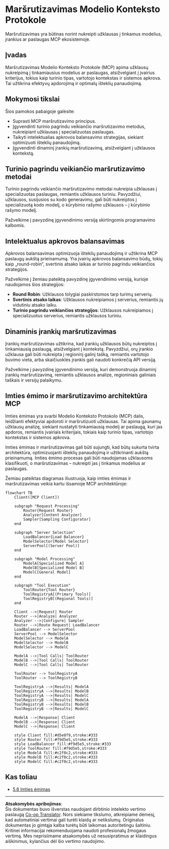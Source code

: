 <!--
CO_OP_TRANSLATOR_METADATA:
{
  "original_hash": "2f1b473818b5a6cc9a9bbf777fffa6d4",
  "translation_date": "2025-08-26T16:35:47+00:00",
  "source_file": "05-AdvancedTopics/mcp-routing/README.md",
  "language_code": "lt"
}
-->
# Maršrutizavimas Modelio Konteksto Protokole

Maršrutizavimas yra būtinas norint nukreipti užklausas į tinkamus modelius, įrankius ar paslaugas MCP ekosistemoje.

## Įvadas

Maršrutizavimas Modelio Konteksto Protokole (MCP) apima užklausų nukreipimą į tinkamiausius modelius ar paslaugas, atsižvelgiant į įvairius kriterijus, tokius kaip turinio tipas, vartotojo kontekstas ir sistemos apkrova. Tai užtikrina efektyvų apdorojimą ir optimalų išteklių panaudojimą.

## Mokymosi tikslai

Šios pamokos pabaigoje galėsite:

- Suprasti MCP maršrutizavimo principus.
- Įgyvendinti turinio pagrindu veikiančio maršrutizavimo metodus, nukreipiant užklausas į specializuotas paslaugas.
- Taikyti intelektualias apkrovos balansavimo strategijas, siekiant optimizuoti išteklių panaudojimą.
- Įgyvendinti dinaminį įrankių maršrutizavimą, atsižvelgiant į užklausos kontekstą.

## Turinio pagrindu veikiančio maršrutizavimo metodai

Turinio pagrindu veikiančio maršrutizavimo metodai nukreipia užklausas į specializuotas paslaugas, remiantis užklausos turiniu. Pavyzdžiui, užklausos, susijusios su kodo generavimu, gali būti nukreiptos į specializuotą kodo modelį, o kūrybinio rašymo užklausos – į kūrybinio rašymo modelį.

Pažvelkime į pavyzdinę įgyvendinimo versiją skirtingomis programavimo kalbomis.

## Intelektualus apkrovos balansavimas

Apkrovos balansavimas optimizuoja išteklių panaudojimą ir užtikrina MCP paslaugų aukštą prieinamumą. Yra įvairių apkrovos balansavimo būdų, tokių kaip „round-robin“, svertinis atsako laikas ar turinio pagrindu veikiančios strategijos.

Pažvelkime į žemiau pateiktą pavyzdinę įgyvendinimo versiją, kurioje naudojamos šios strategijos:

- **Round Robin**: Užklausos tolygiai paskirstomos tarp turimų serverių.
- **Svertinis atsako laikas**: Užklausos nukreipiamos į serverius, remiantis jų vidutiniu atsako laiku.
- **Turinio pagrindu veikiančios strategijos**: Užklausos nukreipiamos į specializuotus serverius, remiantis užklausos turiniu.

## Dinaminis įrankių maršrutizavimas

Įrankių maršrutizavimas užtikrina, kad įrankių užklausos būtų nukreiptos į tinkamiausią paslaugą, atsižvelgiant į kontekstą. Pavyzdžiui, orų įrankio užklausa gali būti nukreipta į regioninį galinį tašką, remiantis vartotojo buvimo vieta, arba skaičiuoklės įrankis gali naudoti konkrečią API versiją.

Pažvelkime į pavyzdinę įgyvendinimo versiją, kuri demonstruoja dinaminį įrankių maršrutizavimą, remiantis užklausos analize, regioniniais galiniais taškais ir versijų palaikymu.

## Imties ėmimo ir maršrutizavimo architektūra MCP

Imties ėmimas yra svarbi Modelio Konteksto Protokolo (MCP) dalis, leidžianti efektyviai apdoroti ir maršrutizuoti užklausas. Tai apima gaunamų užklausų analizę, siekiant nustatyti tinkamiausią modelį ar paslaugą, kuri jas apdoros, remiantis įvairiais kriterijais, tokiais kaip turinio tipas, vartotojo kontekstas ir sistemos apkrova.

Imties ėmimas ir maršrutizavimas gali būti sujungti, kad būtų sukurta tvirta architektūra, optimizuojanti išteklių panaudojimą ir užtikrinanti aukštą prieinamumą. Imties ėmimo procesas gali būti naudojamas užklausoms klasifikuoti, o maršrutizavimas – nukreipti jas į tinkamus modelius ar paslaugas.

Žemiau pateiktas diagramas iliustruoja, kaip imties ėmimas ir maršrutizavimas veikia kartu išsamioje MCP architektūroje:

```mermaid
flowchart TB
    Client([MCP Client])
    
    subgraph "Request Processing"
        Router{Request Router}
        Analyzer[Content Analyzer]
        Sampler[Sampling Configurator]
    end
    
    subgraph "Server Selection"
        LoadBalancer{Load Balancer}
        ModelSelector[Model Selector]
        ServerPool[(Server Pool)]
    end
    
    subgraph "Model Processing"
        ModelA[Specialized Model A]
        ModelB[Specialized Model B]
        ModelC[General Model]
    end
    
    subgraph "Tool Execution"
        ToolRouter{Tool Router}
        ToolRegistryA[(Primary Tools)]
        ToolRegistryB[(Regional Tools)]
    end
    
    Client -->|Request| Router
    Router -->|Analyze| Analyzer
    Analyzer -->|Configure| Sampler
    Router -->|Route Request| LoadBalancer
    LoadBalancer --> ServerPool
    ServerPool --> ModelSelector
    ModelSelector --> ModelA
    ModelSelector --> ModelB
    ModelSelector --> ModelC
    
    ModelA -->|Tool Calls| ToolRouter
    ModelB -->|Tool Calls| ToolRouter
    ModelC -->|Tool Calls| ToolRouter
    
    ToolRouter --> ToolRegistryA
    ToolRouter --> ToolRegistryB
    
    ToolRegistryA -->|Results| ModelA
    ToolRegistryA -->|Results| ModelB
    ToolRegistryA -->|Results| ModelC
    ToolRegistryB -->|Results| ModelA
    ToolRegistryB -->|Results| ModelB
    ToolRegistryB -->|Results| ModelC
    
    ModelA -->|Response| Client
    ModelB -->|Response| Client
    ModelC -->|Response| Client
    
    style Client fill:#d5e8f9,stroke:#333
    style Router fill:#f9d5e5,stroke:#333
    style LoadBalancer fill:#f9d5e5,stroke:#333
    style ToolRouter fill:#f9d5e5,stroke:#333
    style ModelA fill:#c2f0c2,stroke:#333
    style ModelB fill:#c2f0c2,stroke:#333
    style ModelC fill:#c2f0c2,stroke:#333
```

## Kas toliau

- [5.6 Imties ėmimas](../mcp-sampling/README.md)

---

**Atsakomybės apribojimas**:  
Šis dokumentas buvo išverstas naudojant dirbtinio intelekto vertimo paslaugą [Co-op Translator](https://github.com/Azure/co-op-translator). Nors siekiame tikslumo, atkreipiame dėmesį, kad automatiniai vertimai gali turėti klaidų ar netikslumų. Originalus dokumentas jo gimtąja kalba turėtų būti laikomas autoritetingu šaltiniu. Kritinei informacijai rekomenduojama naudoti profesionalų žmogaus vertimą. Mes neprisiimame atsakomybės už nesusipratimus ar klaidingus aiškinimus, kylančius dėl šio vertimo naudojimo.
